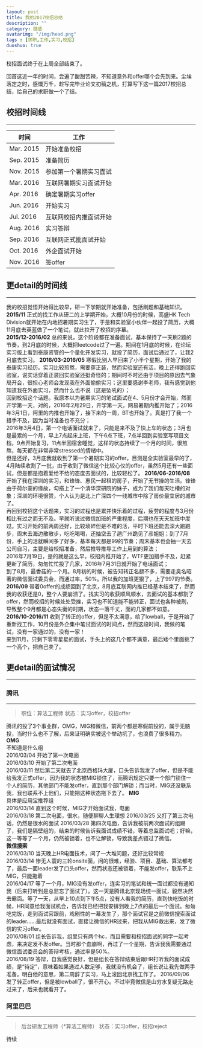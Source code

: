 ```yaml
---
layout: post
title: 我的2017校招总结
description: ""
category: 随感
avatarimg: "/img/head.png"
tags : [求职,工作,实习,校招]
duoshuo: true
---
```


校招面试终于在上周全部结束了。

回首这近一年的时间，尝遍了酸甜苦辣，不知道意外和offer哪个会先到来。尘埃落定之时，感慨万千，趁写完毕业论文初稿之机，打算写下这一篇2017校招总结，给自己的求职做一个了结。

## 校招时间线
----------
时间 | 工作
---- | ---
Mar. 2015 | 开始准备校招
Sep. 2015 | 准备简历
Nov. 2015 | 参加第一个暑期实习面试
Mar. 2016 | 互联网暑期实习面试开始
Apr. 2016 | 确定暑期实习offer
Jun. 2016 | 开始实习
Jul. 2016 | 互联网校招内推面试开始
Aug. 2016 | 实习答辩
Sep. 2016 | 互联网正式批面试开始
Oct. 2016 | 外企面试开始
Nov. 2016 | 签offer

## 更detail的时间线
----------
我的校招觉悟开始得比较早，研一下学期就开始准备，包括刷题和基础知识。  
**2015/11**  正式的找工作从研二的上学期开始，大概10月份的时候，高盛HK Tech Division就开始在内地招暑期实习生了，于是和实验室小伙伴一起投了简历，大概11月底去英蓝做了一个笔试，就此拉开了校招的序幕。  
**2015/12-2016/02**  总的来说，这个阶段都在准备面试，基本保持了一天刷2题的节奏，到2月底的时候，大概把leetcode过了一遍。期间在1月底的时候，在论坛实习版上看到泰康资管的一个量化开发实习，就投了简历，面试后通过了，让我2月底去实习。
**2016/03-2016/05**  寒假比别人早回来了小半个星期，开始了我的泰康实习经历。实习比较煎熬，需要穿正装，然而实验室还有活，晚上还得跑回实验室，说实话穿着正装回实验室还挺奇怪的；期间时不时还由于项目的原因去气象局开会，很担心老师会发现我在外面偷偷实习；这里要感谢李老师，我有感觉到他知道我在外面实习，然而什么也不说（这是坠吼的）；  
回到校招这个话题。我原本以为暑期实习的笔试面试在4、5月份才会开始，然而开学第一天，对的，2016年2月29日，开学第一天，网易暑期内推开始了；2016年3月1日，阿里的内推也开始了，接下来的一周，BT也开始了。真是打了我一个措手不及，因为当时准备也不充分；  
2016年3月4日，第一个电话面试就来了，只能是来不及了快上车的状态；3月也是最累的一个月，早上7点起床上班，下午6点下班，7点半回到实验室写项目文档，9点开始复习，11点半回宿舍睡觉，这样的状态持续了一个月的时间，很煎熬，每天都在非常非常stressed的情绪中。  
但是还好，3月底我就收到了第一个暑期实习的offer，目测是全实验室最早的了，4月陆续收割了一批，由于收到了微信这个比较心仪的offer，虽然5月还有一些面试，但是都是抱着爱给不给的态度去面试的，比较轻松了。
**2016/06-2016/08**  开始了我在深圳的实习，和锋锋、惠民一起租的房子，开始了无节操的生活。锋锋由于荷尔蒙的缘故，勾搭上了一个清华深研院的妹子，成为了我们每天吐槽的对象；深圳的环境很赞，个人认为是北上广深四个一线城市中除了房价最宜居的城市了。  
再回到校招这个话题来，实习的过程也是累并快乐着的过程，疲劳的程度与3月份相比有过之而无不及。早就听说过微信加班的严重程度，后期也在天天加班中度过。实习开始的前两周还好，比较琐碎但是不难的活，平时下班还能去深大跑跑步，周末去海边散散步，吃吃喝喝，还抽空去了趟广州跪见了彦姐姐；到了7月份，手上的活就瞬间多了好多，基本每天都是99的节奏；周末基本也会抽一天去公司自习，主要是给校招准备，然后推导推导工作上用到的算法；  
2016年7月19日，是的就是这么早，校招内推开始了，WTF更加措手不及，赶紧更新了简历，匆匆忙忙投了几家，2016年7月31日就开始了电话面试；  
到了8月，最香菇的一个月。8月初的时候，被告知转正名额不多，需要走臭名昭著的微信面试委员会，而通过率，50%。所以我的加班更狠了，上了997的节奏。
**2016/09**  带着0offer的成绩回到了北京，8月底互联网内推已经基本结束了，然而我的收获还是0，整个人要崩溃了。找实习的收获顺风顺水，去面试的基本都割了offer，然而校招的时候处处受挫，实习也不知道能不能转正，面试也各种被刷，导致整个9月都是心态失衡的时期，状态一落千丈，面的几家都不如意。  
**2016/10-2016/11**  收到了转正的offer，但是不太满意，给了lowball，于是开始了重新找工作，10月份是外企集中笔试面试的时间点，然而这段时间，我做的笔试，没有一家通过的，没有一家！  
来到11月，只剩下零零星星的面试，手头上的这几个都不满意，最后矮个里面挑了一个高个，把自己卖了。
## 更detail的面试情况
----------
### 腾讯
----------
>职位：算法工程师
>状态：实习offer，校招offer

腾讯的投了3个事业群，OMG，MIG和微信，前两个都是寒假前投的，属于无脑投，当时什么也不了解，后来证明确实被这个举动坑了，也浪费了很多精力。
**OMG**  
不知道是什么组  
2016/03/04 开始了第一次电面  
2016/03/10 开始了第二次电面  
2016/03/11 然后第二天就去了北京西格玛大厦，口头告诉我发了offer，但是不能给我发正式offer，因为我的状态被MIG锁住了，而腾讯规定只要一个部门锁住一个人的简历，其他部门不能发offer，直到那个部门解锁；而当时，MIG还没联系我，我也联系不上他们，只能把这种状态拖下去了。
**MIG**  
具体是应用宝推荐组  
2016/03/14 直到这个时候，MIG才开始面试我，电面  
2016/03/18 第二次电面，很水，随便聊聊人生理想 
2016/03/25 又打了第三次电话，仍然是很水的面试
2016/03/28 第四次电面，告诉我被前两次面试的组踢了，我们是隔壁组的，结束的时候告诉我面试成绩不错，等着总监面试吧；好嘛，这一等等了一个月，仍然被锁着，也不让解锁，导致我差点错过了微信。  
**微信搜索**  
2016/03/10 当天晚上HR电面技术，问了一大堆问题，还好比较常规  
2016/03/14 惨无人寰的三轮onsite面，问的很难，经验、项目、基础、算法都考了，最后一面leader发了口头offer，然而状态还被锁着，不能发offer，联系不上MIG，只能拖着  
2016/04/17 等了一个月，MIG没有发offer，连实习的笔试和统一面试都没有通知我（后来打听到是总监忘了面试了）。这一天是腾讯北京现场统一面试，毅然决然去霸面。等了一天，从早上10点到下午5点，没有人看我的简历，直到快吃饭的时候，HR同意给我面试机会，告诉我已经把我安排到晚上7点的最后一个面试。匆匆吃完饭，走到面试官跟前，戏剧性的一幕发生了，那个面试官是之前微信搜索面试的leader......最后就没有面试，直接让微信的HR过来，把我从MIG救出来，发了微信的实习offer。  
2016/08/01 组长告诉我，组里只有两个hc，而且需要和校招面试的同学一起考虑，来决定发不发offer。当时那个血崩啊，再过了一个星期，告诉我我需要通过微信面试委员会的答辩考核，通过率是50%。  
2016/08/19 答辩，自我感觉良好，但是组长在答辩结束后跟HR打听我的面试成绩，是“待定”，意味着如果通过人数足够，我就没有机会了，组长说让我先做两手准备。明白他的意思，第二周辞了实习，马上滚回北京找工作了。
2016/09/06 发了转正offer，但是被lowball了，很不开心。不过毕竟微信是山穷水复疑无路走过来了，后来也就看开了。
### 阿里巴巴
----------
>后台研发工程师（*算法工程师）
>状态：实习offer，校招reject

待续